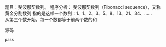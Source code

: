 题目：斐波那契数列。
程序分析：
斐波那契数列（Fibonacci sequence），又称黄金分割数列
指的是这样一个数列：1、1、2、3、5、8、13、21、34、……  
从第三个数开始，每一个数都等于前两个数的和

源码

```
pass
```
